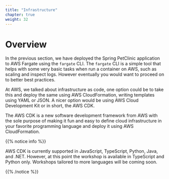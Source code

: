 ```yaml
---
title: "Infrastructure"
chapter: true
weight: 32
---
```


# Overview

In the previous section, we have deployed the Spring PetClinic application to
AWS Fargate using the `fargate` CLI. The `fargate` CLI is a simple tool that
helps with some very basic tasks when run a container on AWS, such as scaling
and inspect logs. However eventually you would want to proceed on to better
best practices.

At AWS, we talked about infrastructure as code, one option could be to take this
and deploy the same using AWS CloudFormation, writing templates using YAML or
JSON. A nicer option would be using AWS Cloud Development Kit or in short, the
AWS CDK.

The AWS CDK is a new software development framework from AWS with the sole
purpose of making it fun and easy to define cloud infrastructure in your
favorite programming language and deploy it using AWS CloudFormation.

{{% notice info %}}

AWS CDK is currently supported in JavaScript, TypeScript, Python, Java, and .NET.
However, at this point the workshop is available in TypeScript and Python only.
Workshops tailored to more languages will be coming soon.

{{% /notice %}}
